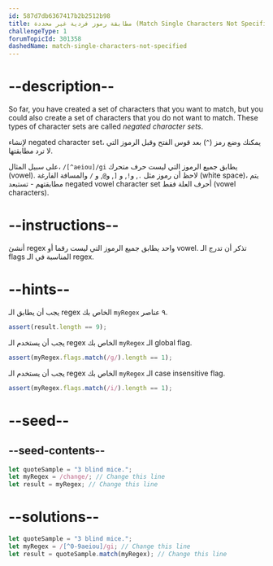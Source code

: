 ```yaml
---
id: 587d7db6367417b2b2512b98
title: مطابقة رموز فردية غير محددة (Match Single Characters Not Specified)
challengeType: 1
forumTopicId: 301358
dashedName: match-single-characters-not-specified
---
```


# --description--

So far, you have created a set of characters that you want to match, but you could also create a set of characters that you do not want to match. These types of character sets are called <dfn>negated character sets</dfn>.

لإنشاء negated character set، يمكنك وضع رمز (`^`) بعد قوس الفتح وقبل الرموز التي لا ترد مطابقتها.

على سبيل المثال، `/[^aeiou]/gi` يطابق جميع الرموز التي ليست حرف متحرك (vowel). لاحظ أن رموز مثل `.`, و`!`, و `[`, و`@`, و `/` والمسافة الفارغة (white space)، يتم مطابقتهم - تستبعد negated vowel character set أحرف العلة فقط (vowel characters).

# --instructions--

أنشئ regex واحد يطابق جميع الرموز التي ليست رقما أو vowel. تذكر أن تدرج الـ flags المناسبة في الـ regex.

# --hints--

يجب أن يطابق الـ regex الخاص بك `myRegex` ٩ عناصر.

```js
assert(result.length == 9);
```

يجب أن يستخدم الـ regex الخاص بك `myRegex` الـ global flag.

```js
assert(myRegex.flags.match(/g/).length == 1);
```

يجب أن يستخدم الـ regex الخاص بك `myRegex` الـ case insensitive flag.

```js
assert(myRegex.flags.match(/i/).length == 1);
```

# --seed--

## --seed-contents--

```js
let quoteSample = "3 blind mice.";
let myRegex = /change/; // Change this line
let result = myRegex; // Change this line
```

# --solutions--

```js
let quoteSample = "3 blind mice.";
let myRegex = /[^0-9aeiou]/gi; // Change this line
let result = quoteSample.match(myRegex); // Change this line
```
